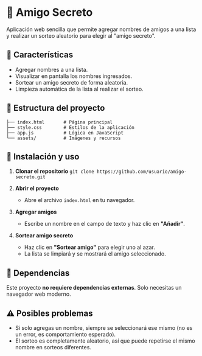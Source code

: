 # 🎁 Amigo Secreto

Aplicación web sencilla que permite agregar nombres de amigos a una lista y realizar un sorteo aleatorio para elegir al "amigo secreto".

## 📌 Características
- Agregar nombres a una lista.
- Visualizar en pantalla los nombres ingresados.
- Sortear un amigo secreto de forma aleatoria.
- Limpieza automática de la lista al realizar el sorteo.

## 📂 Estructura del proyecto
```
├── index.html       # Página principal
├── style.css        # Estilos de la aplicación
├── app.js           # Lógica en JavaScript
└── assets/          # Imágenes y recursos
```

## 🚀 Instalación y uso
1. **Clonar el repositorio**
   ```git clone https://github.com/usuario/amigo-secreto.git```
2. **Abrir el proyecto**  
   - Abre el archivo `index.html` en tu navegador.

3. **Agregar amigos**  
   - Escribe un nombre en el campo de texto y haz clic en **"Añadir"**.

4. **Sortear amigo secreto**  
   - Haz clic en **"Sortear amigo"** para elegir uno al azar.  
   - La lista se limpiará y se mostrará el amigo seleccionado.

## 📜 Dependencias
Este proyecto **no requiere dependencias externas**. Solo necesitas un navegador web moderno.

## ⚠️ Posibles problemas
- Si solo agregas un nombre, siempre se seleccionará ese mismo (no es un error, es comportamiento esperado).
- El sorteo es completamente aleatorio, así que puede repetirse el mismo nombre en sorteos diferentes.
